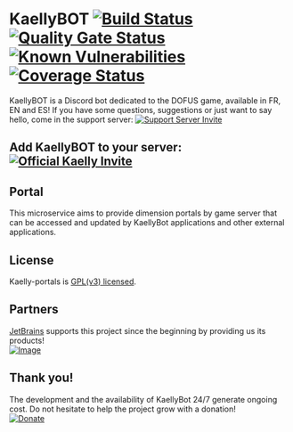 # KaellyBOT [![Build Status](https://api.travis-ci.org/KaellyBot/Kaelly-portals.svg)](https://travis-ci.org/KaellyBot/Kaelly-portals) [![Quality Gate Status](https://sonarcloud.io/api/project_badges/measure?project=com.github.kaysoro.kaellybot%3Aportal&metric=alert_status)](https://sonarcloud.io/dashboard?id=com.github.kaysoro.kaellybot%3Aportal) [![Known Vulnerabilities](https://snyk.io/test/github/kaellybot/kaelly-portals/badge.svg?targetFile=pom.xml)](https://snyk.io/test/github/kaellybot/kaelly-portals?targetFile=pom.xml) [![Coverage Status](https://coveralls.io/repos/github/KaellyBot/Kaelly-portals/badge.svg)](https://coveralls.io/github/KaellyBot/Kaelly-portals)  

KaellyBOT is a Discord bot dedicated to the DOFUS game, available in FR, EN and ES! If you have some questions, suggestions or just want to say hello, come in the support server: [![Support Server Invite](https://img.shields.io/badge/Join-KaellyBOT%20Support-7289DA.svg?style=flat)](https://discord.gg/CyJCFDk)

## Add KaellyBOT to your server: [![Official Kaelly Invite](https://img.shields.io/badge/Add-KaellyBOT-0199FE.svg?style=flat)](https://discordapp.com/oauth2/authorize?&client_id=202916641414184960&scope=bot)

## Portal  
This microservice aims to provide dimension portals by game server that can be accessed and updated by KaellyBot applications and other external applications.

## License  

Kaelly-portals is [GPL(v3) licensed](./LICENSE).

## Partners  
[JetBrains](https://www.jetbrains.com/?from=KaellyBot) supports this project since the beginning by providing us its products!  
[![Image](https://upload.wikimedia.org/wikipedia/commons/thumb/1/1a/JetBrains_Logo_2016.svg/100px-JetBrains_Logo_2016.svg.png)](https://www.jetbrains.com/?from=KaellyBot)  


## Thank you!  

The development and the availability of KaellyBot 24/7 generate ongoing cost. Do not hesitate to help the project grow with a donation!   
[![Donate](https://www.paypalobjects.com/en_US/FR/i/btn/btn_donateCC_LG.gif)](https://www.paypal.me/kaysoro)
